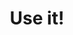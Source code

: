 ---
layout: question
title: "Use it!"
origin:
  -
    text: "Is it on a contract?"
    url: "is-it-on-contract"
---